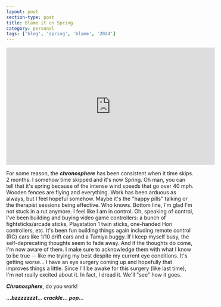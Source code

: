 ```yaml
---
layout: post
section-type: post
title: Blame it on Spring
category: personal
tags: ['blog', 'spring', 'blame', '2024']
---
```


<p align="center">
        <div class="videoWrapper">
<iframe width="560" height="315" src="https://www.youtube.com/embed/E0d2uEQJbXs?si=HJ8E5gJVjkGbcRfr" title="YouTube video player" frameborder="0" allow="accelerometer; autoplay; clipboard-write; encrypted-media; gyroscope; picture-in-picture" allowfullscreen></iframe>
        </div>
</p>

For some reason, the __*chronosphere*__ has been consistent when it time skips. 2 months. I somehow time skipped and it's now Spring. Oh man, you can tell that it's spring because of the intense wind speeds that go over 40 mph. Wooden fences are flying and everything. Work has been arduous as always, but I feel hopeful somehow. Maybe it's the "happy pills" talking or the therapist sessions being effective. Who knows. Bottom line, I'm glad I'm not stuck in a rut anymore. I feel like I am in control. Oh, speaking of control, I've been building and buying video game controllers: a bunch of fightsticks/arcade sticks, Playstation 1 twin sticks, one-handed Hori controllers, etc. It's been fun building things again including remote control (RC) cars like 1/10 drift cars and a Tamiya buggy. If I keep myself busy, the self-deprecating thoughts seem to fade away. And if the thoughts do come, I'm now aware of them. I make sure to acknowledge them with what I know to be true -- like me trying my best despite my current eye conditions. It's getting worse... I have an eye surgery coming up and hopefully that improves things a little. Since I'll be awake for this surgery (like last time), I'm not really excited about it. In fact, I dread it. We'll "see" how it goes. 


__*Chronosphere*__, do you work! 

__*...bzzzzzzzt... crackle... pop...*__


